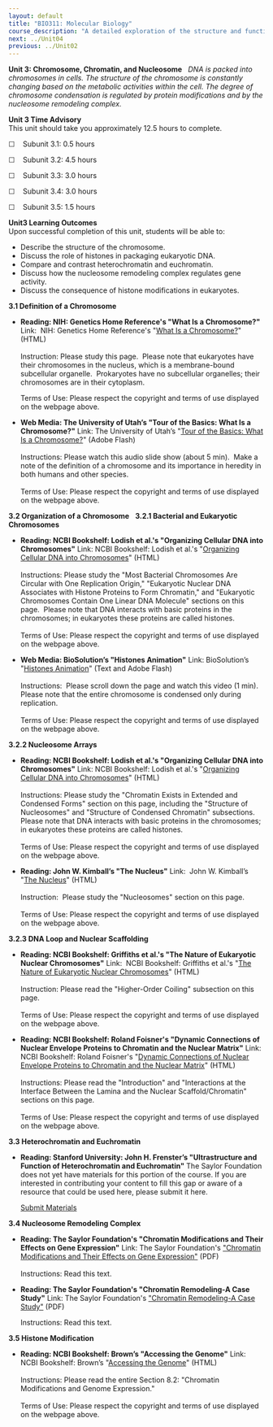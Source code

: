 ```yaml
---
layout: default
title: "BIO311: Molecular Biology"
course_description: "A detailed exploration of the structure and function of DNA and RNA and how these nucleic acids are used to form proteins, and their importance in genetics and inheritance. Special emphasis is placed on DNA replication, transcription, gene expression, mutation and repair, recombination, molecular techniques, and appropriate molecular models."
next: ../Unit04
previous: ../Unit02
---
```

**Unit 3: Chromosome, Chromatin, and Nucleosome** <span id="3"></span> 
*DNA is packed into chromosomes in cells. The structure of the
chromosome is constantly changing based on the metabolic activities
within the cell. The degree of chromosome condensation is regulated by
protein modifications and by the nucleosome remodeling complex.*

**Unit 3 Time Advisory**  
This unit should take you approximately 12.5 hours to complete.  
  
 ☐    Subunit 3.1: 0.5 hours  
  
 ☐    Subunit 3.2: 4.5 hours  
  
 ☐    Subunit 3.3: 3.0 hours  
  
 ☐    Subunit 3.4: 3.0 hours  
  
 ☐    Subunit 3.5: 1.5 hours

**Unit3 Learning Outcomes**  
Upon successful completion of this unit, students will be able to:
-   Describe the structure of the chromosome.
-   Discuss the role of histones in packaging eukaryotic DNA. 
-   Compare and contrast heterochromatin and euchromatin.
-   Discuss how the nucleosome remodeling complex regulates gene
    activity. 
-   Discuss the consequence of histone modifications in eukaryotes.

**3.1 Definition of a Chromosome** <span id="3.1"></span> 
-   **Reading: NIH: Genetics Home Reference's "What Is a Chromosome?"**
    Link:  NIH: Genetics Home Reference's "[What Is a
    Chromosome?](http://ghr.nlm.nih.gov/handbook/basics/chromosome)"
    (HTML)  
        
     Instruction: Please study this page.  Please note that eukaryotes
    have their chromosomes in the nucleus, which is a membrane-bound
    subcellular organelle.  Prokaryotes have no subcellular organelles;
    their chromosomes are in their cytoplasm.  
      
     Terms of Use: Please respect the copyright and terms of use
    displayed on the webpage above.

-   **Web Media: The University of Utah’s "Tour of the Basics: What Is a
    Chromosome?"**
    Link: The University of Utah’s "[Tour of the Basics: What Is a
    Chromosome?](http://learn.genetics.utah.edu/content/begin/traits/tour_chromosome.html)"
    (Adobe Flash)  
        
     Instructions: Please watch this audio slide show (about 5 min). 
    Make a note of the definition of a chromosome and its importance in
    heredity in both humans and other species.  
        
     Terms of Use: Please respect the copyright and terms of use
    displayed on the webpage above.

**3.2 Organization of a Chromosome** <span id="3.2"></span> 
**3.2.1 Bacterial and Eukaryotic Chromosomes** <span id="3.2.1"></span> 
-   **Reading: NCBI Bookshelf: Lodish et al.'s "Organizing Cellular DNA
    into Chromosomes"**
    Link: NCBI Bookshelf: Lodish et al.'s "[Organizing Cellular DNA into
    Chromosomes](http://www.ncbi.nlm.nih.gov/books/NBK21500/)" (HTML)  
        
     Instructions: Please study the "Most Bacterial Chromosomes Are
    Circular with One Replication Origin," "Eukaryotic Nuclear DNA
    Associates with Histone Proteins to Form Chromatin," and "Eukaryotic
    Chromosomes Contain One Linear DNA Molecule" sections on this page.
     Please note that DNA interacts with basic proteins in the
    chromosomes; in eukaryotes these proteins are called histones.  
        
     Terms of Use: Please respect the copyright and terms of use
    displayed on the webpage above.

-   **Web Media: BioSolution’s "Histones Animation"**
    Link: BioSolution’s "[Histones
    Animation](http://www.biosolutions.info/2007/05/histones.html)"
    (Text and Adobe Flash)  
        
     Instructions:  Please scroll down the page and watch this video (1
    min).  Please note that the entire chromosome is condensed only
    during replication.  
        
     Terms of Use: Please respect the copyright and terms of use
    displayed on the webpage above.

**3.2.2 Nucleosome Arrays** <span id="3.2.2"></span> 
-   **Reading: NCBI Bookshelf: Lodish et al.'s "Organizing Cellular DNA
    into Chromosomes"**
    Link: NCBI Bookshelf: Lodish et al.'s "[Organizing Cellular DNA into
    Chromosomes](http://www.ncbi.nlm.nih.gov/books/NBK21500/)" (HTML)  
        
     Instructions: Please study the "Chromatin Exists in Extended and
    Condensed Forms" section on this page, including the "Structure of
    Nucleosomes" and "Structure of Condensed Chromatin" subsections.
    Please note that DNA interacts with basic proteins in the
    chromosomes; in eukaryotes these proteins are called histones.  
        
     Terms of Use: Please respect the copyright and terms of use
    displayed on the webpage above.

-   **Reading: John W. Kimball’s "The Nucleus"**
    Link:  John W. Kimball’s "[The
    Nucleus](http://users.rcn.com/jkimball.ma.ultranet/BiologyPages/N/Nucleus.html)"
    (HTML)  
        
     Instruction:  Please study the "Nucleosomes" section on this
    page.  
        
     Terms of Use: Please respect the copyright and terms of use
    displayed on the webpage above. 

**3.2.3 DNA Loop and Nuclear Scaffolding** <span id="3.2.3"></span> 
-   **Reading: NCBI Bookshelf: Griffiths et al.'s "The Nature of
    Eukaryotic Nuclear Chromosomes"**
    Link:  NCBI Bookshelf: Griffiths et al.'s "[The Nature of Eukaryotic
    Nuclear Chromosomes](http://www.ncbi.nlm.nih.gov/books/NBK21306/)"
    (HTML)  
        
     Instruction: Please read the "Higher-Order Coiling" subsection on
    this page.  
        
     Terms of Use: Please respect the copyright and terms of use
    displayed on the webpage above.

-   **Reading: NCBI Bookshelf: Roland Foisner's "Dynamic Connections of
    Nuclear Envelope Proteins to Chromatin and the Nuclear Matrix"**
    Link: NCBI Bookshelf: Roland Foisner's "[Dynamic Connections of
    Nuclear Envelope Proteins to Chromatin and the Nuclear
    Matrix](http://www.ncbi.nlm.nih.gov/books/NBK6125/)" (HTML)  
        
     Instructions: Please read the "Introduction" and "Interactions at
    the Interface Between the Lamina and the Nuclear Scaffold/Chromatin"
    sections on this page.  
        
     Terms of Use: Please respect the copyright and terms of use
    displayed on the webpage above.

**3.3 Heterochromatin and Euchromatin** <span id="3.3"></span> 
-   **Reading: Stanford University: John H. Frenster’s "Ultrastructure
    and Function of Heterochromatin and Euchromatin"**
    The Saylor Foundation does not yet have materials for this portion
    of the course. If you are interested in contributing your content to
    fill this gap or aware of a resource that could be used here, please
    submit it here.

    [Submit Materials](/contribute/)

**3.4 Nucleosome Remodeling Complex** <span id="3.4"></span> 
-   **Reading: The Saylor Foundation's "Chromatin Modifications and
    Their Effects on Gene Expression"**
    Link: The Saylor Foundation's ["Chromatin Modifications and Their
    Effects on Gene
    Expression](https://resources.saylor.org/wwwresources/archived/site/wp-content/uploads/2013/10/BIO311-3.4.1-Chromatin-Modifications-and-Their-Effects-on-Gene-Expression-FINAL.pdf)["](https://resources.saylor.org/wwwresources/archived/site/wp-content/uploads/2013/10/BIO311-3.4.1-Chromatin-Modifications-and-Their-Effects-on-Gene-Expression-FINAL.pdf)
    (PDF)  
        
     Instructions: Read this text.

-   **Reading: The Saylor Foundation's "Chromatin Remodeling-A Case
    Study"**
    Link: The Saylor Foundation's ["Chromatin Remodeling-A Case
    Study"](https://resources.saylor.org/wwwresources/archived/site/wp-content/uploads/2013/10/BIO311-3.4.2-Chromatin-Remodeling-A-Case-Study-FINAL.pdf)
    (PDF)  
      
     Instructions: Read this text.

**3.5 Histone Modification** <span id="3.5"></span> 
-   **Reading: NCBI Bookshelf: Brown’s "Accessing the Genome"**
    Link: NCBI Bookshelf: Brown’s "[Accessing the
    Genome](http://www.ncbi.nlm.nih.gov/books/NBK21137/)" (HTML)  
        
     Instructions: Please read the entire Section 8.2: "Chromatin
    Modifications and Genome Expression."  
        
     Terms of Use: Please respect the copyright and terms of use
    displayed on the webpage above.


